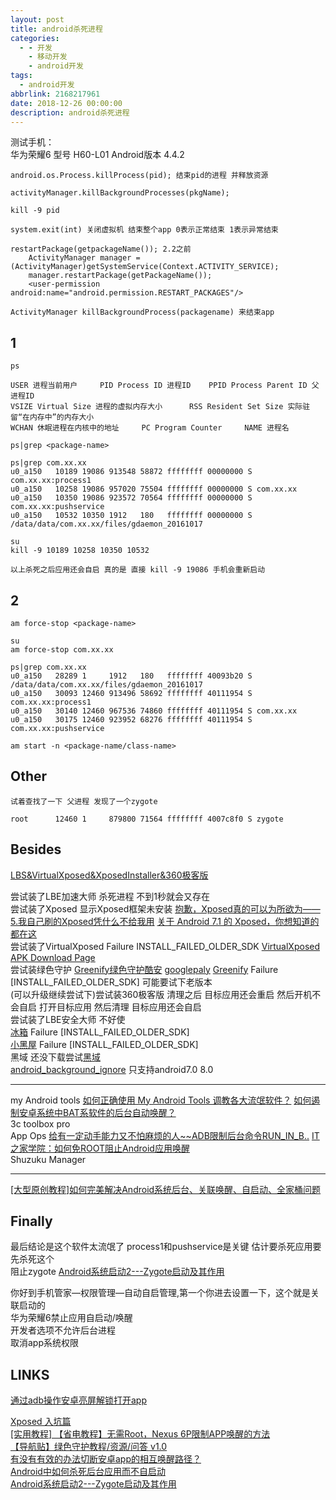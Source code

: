 ```yaml
---
layout: post
title: android杀死进程
categories:
  - - 开发
    - 移动开发
    - android开发
tags: 
  - android开发
abbrlink: 2168217961
date: 2018-12-26 00:00:00
description: android杀死进程
---
```


测试手机：  
华为荣耀6 型号 H60-L01  Android版本 4.4.2   

	android.os.Process.killProcess(pid); 结束pid的进程 并释放资源

	activityManager.killBackgroundProcesses(pkgName); 

	kill -9 pid

	system.exit(int) 关闭虚拟机 结束整个app 0表示正常结束 1表示异常结束

	restartPackage(getpackageName()); 2.2之前
		ActivityManager manager = (ActivityManager)getSystemService(Context.ACTIVITY_SERVICE);
		manager.restartPackage(getPackageName());
		<user-permission android:name="android.permission.RESTART_PACKAGES"/>

	ActivityManager killBackgroundProcess(packagename) 来结束app


## 1

	ps

	USER 进程当前用户     PID Process ID 进程ID    PPID Process Parent ID 父进程ID   
	VSIZE Virtual Size 进程的虚拟内存大小      RSS Resident Set Size 实际驻留“在内存中”的内存大小
	WCHAN 休眠进程在内核中的地址     PC Program Counter     NAME 进程名

	ps|grep <package-name>

	ps|grep com.xx.xx
	u0_a150   10189 19086 913548 58872 ffffffff 00000000 S com.xx.xx:process1
	u0_a150   10258 19086 957020 75504 ffffffff 00000000 S com.xx.xx
	u0_a150   10350 19086 923572 70564 ffffffff 00000000 S com.xx.xx:pushservice
	u0_a150   10532 10350 1912   180   ffffffff 00000000 S /data/data/com.xx.xx/files/gdaemon_20161017

	su
	kill -9 10189 10258 10350 10532

	以上杀死之后应用还会自启 真的是 直接 kill -9 19086 手机会重新启动

## 2

	am force-stop <package-name>

	su
	am force-stop com.xx.xx

	ps|grep com.xx.xx 
	u0_a150   28289 1     1912   180   ffffffff 40093b20 S /data/data/com.xx.xx/files/gdaemon_20161017
	u0_a150   30093 12460 913496 58692 ffffffff 40111954 S com.xx.xx:process1
	u0_a150   30140 12460 967536 74860 ffffffff 40111954 S com.xx.xx
	u0_a150   30175 12460 923952 68276 ffffffff 40111954 S com.xx.xx:pushservice

	am start -n <package-name/class-name>

## Other
	
	试着查找了一下 父进程 发现了一个zygote

	root      12460 1     879800 71564 ffffffff 4007c8f0 S zygote

## Besides

[LBS&VirtualXposed&XposedInstaller&360极客版](https://pan.baidu.com/s/1vNqyTPEPyiWyZG306A76bw)  

尝试装了LBE加速大师 杀死进程 不到1秒就会又存在  
尝试装了Xposed 显示Xposed框架未安装 [抱歉，Xposed真的可以为所欲为——5.我自己刷的Xposed凭什么不给我用](https://blog.csdn.net/coder_pig/article/details/80586601)  [关于 Android 7.1 的 Xposed，你想知道的都在这](https://sspai.com/post/40121)  
尝试装了VirtualXposed Failure INSTALL_FAILED_OLDER_SDK [VirtualXposed APK Download Page](https://www.tricksfolks.com/vx-apk-dl/)  
尝试装绿色守护 [Greenify绿色守护酷安](https://www.coolapk.com/apk/com.oasisfeng.greenify) [googlepaly](http://www.zhihu.com/question/21007772) [Greenify](https://www.efanyh.com/archives/8250.html) Failure [INSTALL_FAILED_OLDER_SDK] 可能要试下老版本  
(可以升级继续尝试下)尝试装360极客版  清理之后 目标应用还会重启 然后开机不会自启 打开目标应用 然后清理 目标应用还会自启  
尝试装了LBE安全大师 不好使  
[冰箱](https://www.coolapk.com/apk/com.catchingnow.icebox) Failure [INSTALL_FAILED_OLDER_SDK]  
[小黑屋](https://www.coolapk.com/apk/web1n.stopapp)  Failure [INSTALL_FAILED_OLDER_SDK]  
黑域 还没下载尝试[黑域](http://zuimeia.com/app/5206/?platform=2)  
[android_background_ignore](https://github.com/Jiangyiqun/android_background_ignore)  只支持android7.0 8.0  

---

my Android tools [如何正确使用 My Android Tools 调教各大流氓软件？](https://www.zhihu.com/question/26934572) [如何遏制安卓系统中BAT系软件的后台自动唤醒？](https://www.zhihu.com/question/30971054)  
3c toolbox pro  
App Ops [给有一定动手能力又不怕麻烦的人~~ADB限制后台命令RUN_IN_B..](http://bbs.gfan.com/android-9160337-1-1.html) [IT之家学院：如何免ROOT阻止Android应用唤醒](https://www.ithome.com/html/android/323417.htm)  
Shuzuku Manager  

---
[[大型原创教程]如何完美解决Android系统后台、关联唤醒、自启动、全家桶问题](http://bbs.nga.cn/read.php?tid=8928147&rand=530)  



## Finally

最后结论是这个软件太流氓了 process1和pushservice是关键 估计要杀死应用要 先杀死这个  
阻止zygote [Android系统启动2---Zygote启动及其作用](https://www.cnblogs.com/herenzhiming/articles/4998045.html)  

你好到手机管家—权限管理—自动自启管理,第一个你进去设置一下，这个就是关联启动的  
华为荣耀6禁止应用自启动/唤醒  
开发者选项不允许后台进程  
取消app系统权限  


## LINKS

[通过adb操作安卓亮屏解锁打开app](https://blog.csdn.net/feigoliu/article/details/50505377)  

[Xposed 入坑篇](https://www.jianshu.com/p/0c75c3169abb)  
[[实用教程] 【省电教程】无需Root，Nexus 6P限制APP唤醒的方法](http://bbs.gfan.com/android-8418350-1-1.html)    
[【导航贴】绿色守护教程/资源/问答 v1.0](https://tieba.baidu.com/p/5108711355?red_tag=2001865390)  
[有没有有效的办法切断安卓app的相互唤醒路径？](https://www.zhihu.com/question/31560390)  
[Android中如何杀死后台应用而不自启动](https://blog.csdn.net/duan140524/article/details/51766695)  
[Android系统启动2---Zygote启动及其作用](https://www.cnblogs.com/herenzhiming/articles/4998045.html)  